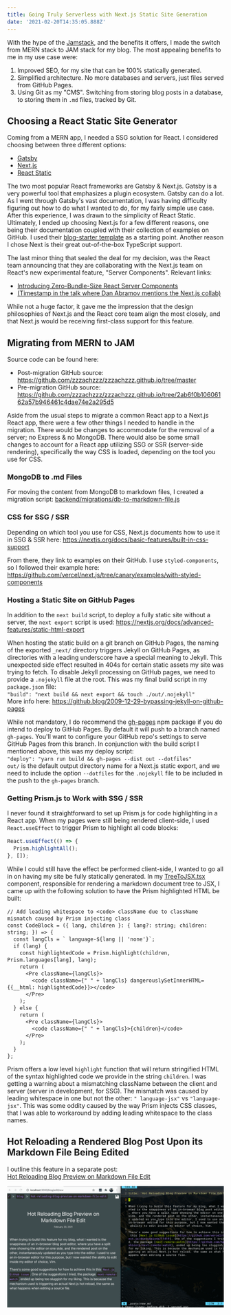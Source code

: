 ```yaml
---
title: Going Truly Serverless with Next.js Static Site Generation
date: '2021-02-20T14:35:05.888Z'
---
```


With the hype of the [Jamstack](https://jamstack.org), and the benefits it offers, I made the switch from MERN stack to JAM stack for my blog. The most appealing benefits to me in my use case were:
1. Improved SEO, for my site that can be 100% statically generated.
2. Simplified architecture. No more databases and servers, just files served from GitHub Pages.
3. Using Git as my "CMS". Switching from storing blog posts in a database, to storing them in `.md` files, tracked by Git.

## Choosing a React Static Site Generator

Coming from a MERN app, I needed a SSG solution for React. I considered choosing between three different options:
* [Gatsby](https://github.com/gatsbyjs/gatsby)
* [Next.js](https://github.com/vercel/next.js)
* [React Static](https://github.com/react-static/react-static)

The two most popular React frameworks are Gatsby & Next.js. Gatsby is a very powerful tool that emphasizes a plugin ecosystem. Gatsby can do a lot. As I went through Gatsby's vast documentation, I was having difficulty figuring out how to do what I wanted to do, for my fairly simple use case. After this experience, I was drawn to the simplicity of React Static. Ultimately, I ended up choosing Next.js for a few different reasons, one being their documentation coupled with their collection of examples on GitHub. I used their [blog-starter template](https://github.com/vercel/next.js/tree/canary/examples/blog-starter) as a starting point. Another reason I chose Next is their great out-of-the-box TypeScript support.

The last minor thing that sealed the deal for my decision, was the React team announcing that they are collaborating with the Next.js team on React's new experimental feature, "Server Components". Relevant links:
* [Introducing Zero-Bundle-Size React Server Components](https://reactjs.org/blog/2020/12/21/data-fetching-with-react-server-components.html)
* [(Timestamp in the talk where Dan Abramov mentions the Next.js collab)](https://youtu.be/TQQPAU21ZUw?t=2570)

While not a huge factor, it gave me the impression that the design philosophies of Next.js and the React core team align the most closely, and that Next.js would be receiving first-class support for this feature.

## Migrating from MERN to JAM
Source code can be found here:
* Post-migration GitHub source: <https://github.com/zzzachzzz/zzzachzzz.github.io/tree/master>
* Pre-migration GitHub source: <https://github.com/zzzachzzz/zzzachzzz.github.io/tree/2ab6f0b10606162a57b946461c4dae74e2a295d5>

Aside from the usual steps to migrate a common React app to a Next.js React app, there were a few other things I needed to handle in the migration. There would be changes to accommodate for the removal of a server; no Express & no MongoDB. There would also be some small changes to account for a React app utilizing SSG or SSR (server-side rendering), specifically the way CSS is loaded, depending on the tool you use for CSS.

### MongoDB to .md Files
For moving the content from MongoDB to markdown files, I created a migration script: [backend/migrations/db-to-markdown-file.js](https://github.com/zzzachzzz/zzzachzzz.github.io/blob/fc62221055adea46ef43803c973b28445262c448/backend/migrations/db-to-markdown-file.js)

### CSS for SSG / SSR
Depending on which tool you use for CSS, Next.js documents how to use it in SSG & SSR here: <https://nextjs.org/docs/basic-features/built-in-css-support>

From there, they link to examples on their GitHub. I use `styled-components`, so I followed their example here: <https://github.com/vercel/next.js/tree/canary/examples/with-styled-components>

### Hosting a Static Site on GitHub Pages
In addition to the `next build` script, to deploy a fully static site without a server, the `next export` script is used: <https://nextjs.org/docs/advanced-features/static-html-export>

When hosting the static build on a git branch on GitHub Pages, the naming of the exported `_next/` directory triggers Jekyll on GitHub Pages, as directories with a leading underscore have a special meaning to Jekyll. This unexpected side effect resulted in 404s for certain static assets my site was trying to fetch. To disable Jekyll processing on GitHub pages, we need to provide a `.nojekyll` file at the root. This was my final build script in my `package.json` file:  
`"build": "next build && next export && touch ./out/.nojekyll"`  
More info here: <https://github.blog/2009-12-29-bypassing-jekyll-on-github-pages>

While not mandatory, I do recommend the [gh-pages](https://www.npmjs.com/package/gh-pages) npm package if you do intend to deploy to GitHub Pages. By default it will push to a branch named `gh-pages`. You'll want to configure your GitHub repo's settings to serve GitHub Pages from this branch. In conjunction with the build script I mentioned above, this was my deploy script:  
`"deploy": "yarn run build && gh-pages --dist out --dotfiles"`  
`out/` is the default output directory name for a Next.js static export, and we need to include the option `--dotfiles` for the `.nojekyll` file to be included in the push to the `gh-pages` branch.

### Getting Prism.js to Work with SSG / SSR
I never found it straightforward to set up Prism.js for code highlighting in a React app. When my pages were still being rendered client-side, I used `React.useEffect` to trigger Prism to highlight all code blocks:
```jsx
React.useEffect(() => {
  Prism.highlightAll();
}, []);
```
While I could still have the effect be performed client-side, I wanted to go all in on having my site be fully statically generated. In my [TreeToJSX.tsx](https://github.com/zzzachzzz/zzzachzzz.github.io/blob/master/components/TreeToJSX.tsx) component, responsible for rendering a markdown document tree to JSX, I came up with the following solution to have the Prism highlighted HTML be built:
```tsx
// Add leading whitespace to <code> className due to className mismatch caused by Prism injecting class
const CodeBlock = ({ lang, children }: { lang?: string; children: string; }) => {
  const langCls = ` language-${lang || 'none'}`;
  if (lang) {
    const highlightedCode = Prism.highlight(children, Prism.languages[lang], lang);
    return (
      <Pre className={langCls}>
        <code className={" " + langCls} dangerouslySetInnerHTML={{__html: highlightedCode}}></code>
      </Pre>
    );
  } else {
    return (
      <Pre className={langCls}>
        <code className={" " + langCls}>{children}</code>
      </Pre>
    );
  }
};
```
Prism offers a low level `highlight` function that will return stringified HTML of the syntax highlighted code we provide in the string `children`. I was getting a warning about a mismatching className between the client and server (server in development, for SSG). The mismatch was caused by leading whitespace in one but not the other: `" language-jsx"` vs `"language-jsx"`. This was some oddity caused by the way Prism injects CSS classes, that I was able to workaround by adding leading whitespace to the class names.

## Hot Reloading a Rendered Blog Post Upon its Markdown File Being Edited

I outline this feature in a separate post:  
[Hot Reloading Blog Preview on Markdown File Edit](/blog/hot-reloading-blog-preview-on-markdown-file-edit)

![Side by side web browser and vim hot reloading](/assets/blog-hot-reload.gif)

